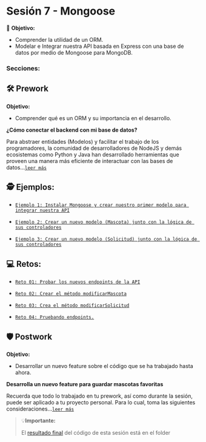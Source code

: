 # Sesión 7 - Mongoose

🎯 **Objetivo:**

- Comprender la utilidad de un ORM. 
- Modelar e Integrar nuestra API basada en Express con una base de datos por medio de Mongoose para MongoDB.

### Secciones:

## 🛠 Prework

**Objetivo:**

- Comprender qué es un ORM y su importancia en el desarrollo.

**¿Cómo conectar el backend con mi base de datos?**

Para abstraer entidades (Modelos) y facilitar el trabajo de los programadores, la comunidad de desarrolladores de NodeJS y demás ecosistemas como Python y Java han desarrollado herramientas que proveen una manera más eficiente de interactuar con las bases de datos...[`leer más`](Prework/#prework)

## 🕵 Ejemplos:

- [`Ejemplo 1: Instalar Mongoose y crear nuestro primer modelo para integrar nuestra API`](Ejemplo-01/)

- [`Ejemplo 2: Crear un nuevo modelo (Mascota) junto con la lógica de sus controladores`](Ejemplo-02/)

- [`Ejemplo 3: Crear un nuevo modelo (Solicitud) junto con la lógica de sus controladores`](Ejemplo-03/)

## 💻 Retos:

- [`Reto 01: Probar los nuevos endpoints de la API`](Reto-01/#reto-1)

- [`Reto 02: Crear el método modificarMascota`](Reto-02/#reto-2)

- [`Reto 03: Crea el método modificarSolicitud`](Reto-03/#reto-3)

- [`Reto 04: Pruebando endpoints.`](Reto-04/#reto-4)

## 🛡 Postwork

**Objetivo:**

- Desarrollar un nuevo feature sobre el código que se ha trabajado hasta ahora.

**Desarrolla un nuevo feature para guardar mascotas favoritas**

Recuerda que todo lo trabajado en tu prework, así como durante la sesión, puede ser aplicado a tu proyecto personal. Para lo cual, toma las siguientes consideraciones...[`leer más`](Postwork/#postwork)

> 💡**Importante:**
>
> El [resultado final](adoptapet/) del código de esta sesión está en el folder
